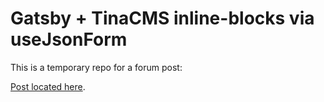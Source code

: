 
# Gatsby + TinaCMS inline-blocks via useJsonForm

This is a temporary repo for a forum post:

[Post located here](https://community.tinacms.org/t/working-with-inline-blocks-into-gatsby/).
